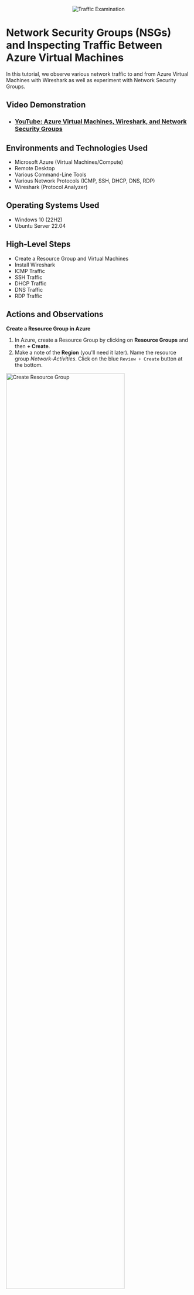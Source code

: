<p align="center">
<img src="https://i.imgur.com/Ua7udoS.png" alt="Traffic Examination"/>
</p>

<h1>Network Security Groups (NSGs) and Inspecting Traffic Between Azure Virtual Machines</h1>
In this tutorial, we observe various network traffic to and from Azure Virtual Machines with Wireshark as well as experiment with Network Security Groups. <br />


<h2>Video Demonstration</h2>

- ### [YouTube: Azure Virtual Machines, Wireshark, and Network Security Groups](https://www.youtube.com)

<h2>Environments and Technologies Used</h2>

- Microsoft Azure (Virtual Machines/Compute)
- Remote Desktop
- Various Command-Line Tools
- Various Network Protocols (ICMP, SSH, DHCP, DNS, RDP)
- Wireshark (Protocol Analyzer)

<h2>Operating Systems Used </h2>

- Windows 10 (22H2)
- Ubuntu Server 22.04

<h2>High-Level Steps</h2>

- Create a Resource Group and Virtual Machines
- Install Wireshark
- ICMP Traffic
- SSH Traffic
- DHCP Traffic
- DNS Traffic
- RDP Traffic

<h2>Actions and Observations</h2>

<b>Create a Resource Group in Azure</b>

1. In Azure, create a Resource Group by clicking on <b>Resource Groups</b> and then <b>+ Create</b>.
2. Make a note of the <b>Region</b> (you'll need it later). Name the resource group <em>Network-Activities</em>. Click on the blue `Review + Create` button at the bottom.

<p>
<img src="https://github.com/user-attachments/assets/4ed7b0e5-a2c6-43d0-aa48-ffcbcbe42bf0" height="80%" width="80%" alt="Create Resource Group"/>
</p></br>


<b>Create a Windows 10 and a Linux virtual machine (vm)</b>

1. In Azure, navigate to "virtual machines". Click on the <b>+ Create</b> tab and select <b>Azure virtual machine</b>.
2. Name the resource group is <em>Network-Activities</em>. Name the VM <b>Windows-vm</b> and make sure the selected Region is the same as the Resource Group's.
3. For <b>Image</b> select <b>Windows 10 Pro, version 22H2</b>. For size, select a size that has at least 2 vcpus.
4. Create a username and password. Click `Next` until you get to the <b>Networking</b> section.
5. In the <b>Networking</b> section, allow it to create a new Virtual Network (Vnet) and Subnet
6. Click on the blue `Review + Create` button and then `Create`.
7. Once you've created your Windows VM, now we'll create a Linux VM. To start, repeat step 1.
8. Select the same resource group as the Window's VM and name the new VM <b>Linux-VM</b>.
9. For image, select <b>Ubuntu Server 22.04</b> and select a size that has at least 2 vcpus.
10. Use the same username and password as the Windows VM and in the <b>Networking</b> section, select the same network as the Windows VM.
11. Click on the blue `Review + Create` button and then `Create`.

<p>
<img src="https://github.com/user-attachments/assets/ba98d46e-ed87-419e-8505-d526ae5377ee" height="80%" width="80%" alt="Create VM's"/>
</p></br>


<b>Use Remote Desktop to connect to your Windows 10 Virtual Machine</b>

1. Type <em>mstsc</em> in your Windows search bar and select <b>Remote Desktop Connection</b>
2. Copy and paste the Windows VM Public IP address and click `Connect`
3. Type in your username and password and click `OK`

<p>
<img src="https://github.com/user-attachments/assets/e79dc1b8-6286-41dd-bfec-377ed61968af" height="80%" width="80%" alt="Create VM's"/>
</p></br>


<b>Install Wireshark</b>

Wireshark is a network protocol analyzer used to capture, inspect, and analyze data packets traveling over a network in real time. It lets users see detailed information about each packet, such as source and destination IP addresses, protocol types (e.g., TCP, UDP, HTTP), and the actual data payload.

1. Open a browser and type www.wireshark.org in the address bar. Press Enter.
2. Click on the <b>Download</b> button and select <b>Windows x64 Installer</b>
3. Once downloaded, open the file. You can close the browser.
4. Click `Next` throughout the installation process. When you get to the section where it says <b>Install Npcap 1.79</b> make sure that the checkbox is checked.
5. Click `Install`. It will download a few files and then you'll have to agree to some terms and click `Install` again.

<p>
<img src="https://github.com/user-attachments/assets/631147d9-c26a-44a7-8b8c-d536ef317e3f" height="80%" width="80%" alt="Create VM's"/>
</p></br>

<p>
<img src="https://github.com/user-attachments/assets/79daeb55-34c7-4114-bd4d-9de17b1df388" height="80%" width="80%" alt="Create VM's"/>
</p></br>


<b>Open Wireshark and Start Packet Capture</b>

A packet capture in Wireshark helps you look closely at all the little pieces of data traveling on a network. This helps if you're investigating security threats or searching for the root cause of network or performance issues.

1. Type <em>Wireshark</em> in the virtual machine's search box and select <b>Run as administrator</b>
2. Click on <b>Ethernet</b> and then click on the blue shark fin icon under the <b>File</b> menu. This will begin packet capture.

<p>
<img src="https://github.com/user-attachments/assets/9bc7a788-0a25-4b7a-9ed3-1b50bdaef1e9" height="80%" width="80%" alt="Create VM's"/>
</p></br>


<b>Within Wireshark, filter for ICMP traffic only</b>

 Internet Control Message Protocol (ICMP) is a network layer protocol used by network devices to communicate. It is used to report network conditions, errors, and perform diagnostics.

1. In the Wireshark search bar, type <em>icmp</em> and press <b>Enter</b>. Since there are no other network devices connected there should be no ICMP traffic.

<p>
<img src="https://github.com/user-attachments/assets/fa349981-860d-420c-956e-0ba508daf220" height="80%" width="80%" alt="Create VM's"/>
</p></br>


<b>Retrieve the private IP address of the Ubuntu VM (Linux-VM) and attempt to ping it from within the Windows 10 VM</b>

1. Go to the Azure portal on your actual computer, click on the Linux virtual machine's name and copy the Private IP address. In this case it's <em>10.0.0.5</em>
2. Open PowerShell on your Windows VM and type, for this example, <em>ping 10.0.0.5</em>. Note that the Linux VM has to be running, but you don't have to have remoted into it.
3. Observe the ping data in Powershell as well as the isolated ICMP traffic in Wireshark

<p>
<img src="https://github.com/user-attachments/assets/990abae6-b856-4a18-ad83-93814eca7c1d" height="80%" width="80%" alt="Create VM's"/>
</p></br>

<p>
<img src="https://github.com/user-attachments/assets/679a78eb-1ade-4788-a148-710d7d73361b" height="80%" width="80%" alt="Create VM's"/>
</p>

Note that due to all the traffic, you need to isolate the ICMP traffic in order to see it 

While still isolating ICMP traffic, ping <b>Google</b> by typing <em>www.google.com</em> in Powershell. You'll see the traffic in Wireshark. This is because ICMP operates at the <b>Network Layer</b> of the <b>OSI (Open Systems Interconnection) model</b>, alongside <b>IP (Internet Protocol)</b>. 


<p>
<img src="https://github.com/user-attachments/assets/96d9641e-d17d-4113-a4c2-c2f382007226" height="80%" width="80%" alt="Create VM's"/>
</p>

<p>
<img src="https://github.com/user-attachments/assets/c2c70506-1dd4-4864-bccc-62f311befad5" height="80%" width="80%" alt="Create VM's"/>
</p></br>

<b>Configuring a Firewall [Network Security Group]</b>

Now, we will configure a firewall for the Linux VM by going into its Network Security Group and adding an inbound security rule. This will stop ICMP traffic from the Windows VM.
First we will initiate a perpetual/non-stop ping from your Windows 10 VM to your Ubuntu VM.

1. In the Windows VM, open <b>Powershell</b>, type <em>ping 10.0.0.5 -t</em> and press <b>Enter</b>. In this case <em>10.0.0.5</em> is the Linux VM's Private IP address and the `-t` flag makes the ping run continuously until you manually stop it (Ctrl+C).
2. In Wireshark, after isolating for ICMP traffic, you will see that there will be continuous traffic between the Windows VM (10.0.0.4) and the Linux VM (10.0.0.5)


<p>
<img src="https://github.com/user-attachments/assets/0fd5dc75-9eaa-4dd4-b85a-ddba7f84e602" height="80%" width="80%" alt="Create VM's"/>
</p>

<p>
<img src="https://github.com/user-attachments/assets/9009e5af-5d32-480e-a8cc-a6e2f261f4f7" height="80%" width="80%" alt="Create VM's"/>
</p></br>

<b>Now, we will configure an inbound security rule in the Linux VM that will block requests from the Windows VM</b>

1. Go to the Azure portal and click on  <b>Virtual machines</b>. Click on the Linux VM name. On the left side-panel expand <b>Networking</b> and click on <b>Network settings</b>.
2. In the <b>Network settings</b> window, go to the <b>Network security gr...</b> line and click on the name link (it will end with <em>-nsg</em>). This will open a window with the Network security group name.
3. Once there, go to <b>Settings</b> on the left side-panel, click on <b>Inbound security rules</b>, and click on the <b>+ Add</b> symbol at the top.
4. Another window will open on the right side. In the <b>Destination port ranges</b> box type an asterisk. This stands for “any”.
5. In the <b>Protocol</b> section select <b>ICMPv4</b>
6. In the <b>Action</b> section select <b>Deny</b>
7. In the <b>Priority</b> box, type <em>290</em>. This will put the rule as the highest priority, therefore, the first to evaluate when the ping happens.
8. Click `Add` at the bottom

<p>
<img src="https://github.com/user-attachments/assets/cf41c88f-5a31-4301-b373-5bb4b8d41edb" height="80%" width="80%" alt="Create VM's"/>
</p></br>

<b>Back in the Windows VM, observe the PowerShell ping activity and the ICMP traffic in WireShark</b>

Once the rule takes effect, all Powershell ping activity will say <b>Request timed out</b> and all ICMP traffic in Wireshark will appear as request, without a reply.

<p>
<img src="https://github.com/user-attachments/assets/49bc50c3-fd51-4a24-ac7b-63cc10602099" height="80%" width="80%" alt="Create VM's"/>
</p>

<p>
<img src="https://github.com/user-attachments/assets/6bc60cc4-c043-417a-a05d-5d9199a13b0f" height="80%" width="80%" alt="Create VM's"/>
</p></br>


<b>Re-enable ICMP traffic for the Linux VM</b>

For this, you can just delete the rule you created that disabled incoming ICMP traffic.
1. Go to the Inbound security rules section of your Linux VM (<b>Home</b> > <b>Virtual machines</b> > <b>Linux-VM</b> > <b>Networking</b> > <b>Network settings</b> > <b>Network security group</b> <em>link</em>)
2. Locate the security rule that was created and click on the trash can symbol at the end in order to delete the rule. Click `Yes` to confirm.

<p>
<img src="https://github.com/user-attachments/assets/0d635b0a-e6c1-4bc2-9c42-614f49c07ec3" height="80%" width="80%" alt="Create VM's"/>
</p></br>


<b>Back in the Windows VM, observe the Powershell ping activity and the ICMP traffic in Wireshark</b>

The Powershell ping activity will resume and the ICMP traffic in Wireshark will initiate the request and reply sequence.

<p>
<img src="https://github.com/user-attachments/assets/5bda7f17-5648-4d0c-8c13-c6bfcf5f835a" height="80%" width="80%" alt="Create VM's"/>
</p>

<p>
<img src="https://github.com/user-attachments/assets/f6fdf95d-a1dc-48fc-a8fb-7f38e6d28458" height="80%" width="80%" alt="Create VM's"/>
</p></br>


<b>Stop the ping activity</b>

To do this, press <b>Ctrl+C</b>. Control+C is a general-purpose way to interrupt or terminate a running process in most command-line environments.

<p>
<img src="https://github.com/user-attachments/assets/ec6a7870-5db4-4ca4-8033-3529aea9b15b" height="80%" width="80%" alt="Create VM's"/>
</p>

<p>
<img src="https://github.com/user-attachments/assets/207a8f38-0437-483a-a98c-ed2b4a0b2868" height="80%" width="80%" alt="Create VM's"/>
</p>

Click on the red square (stop) button in Wireshark. Click on the blue shark fin under <b>File</b> and select `Continue without Saving`. This will clear the packet capture, and with the icmp filter, will clear all traffic.

<p>
<img src="https://github.com/user-attachments/assets/8376ab51-8db9-4e7a-9326-57d8804e32c4" height="80%" width="80%" alt="Create VM's"/>
</p></br>

<b>Filter for SSH (Secure Shell or Secure Socket Shell) traffic only</b>

SSH is a cryptographic network protocol used for secure communication over an unsecured network
1. Back in Wireshark, filter for SSH traffic only. You shouldn't see any traffic.

<p>
<img src="https://github.com/user-attachments/assets/a4798a4f-ceef-4516-992c-13ad7d6762d3" height="80%" width="80%" alt="Create VM's"/>
</p></br>

<b>Secure Remote Access into the Linux VM</b>

Now we will remote into the Linux VM via PowerShell in the Windows VM

1. Open PowerShell as an Administrator and type: ssh your username@private IP address for linux vm. In this case it's <em>ssh azurevmuser25@10.0.0.5</em>. Press <b>Enter</b>. You will see traffic in Wireshark.
2. When asked <b>Are you sure you want to continue connecting (yes/no/[fingerprint])?</b> type <em>yes</em> and press <b>Enter</b>. You will see additional traffic in Wireshark.
3. Enter the Linux VM password. Note, however, that due to security reasons you won't be able to see the password as you're entering it. Your prompt will change and now you're inside the Linux VM.


<p>
<img src="https://github.com/user-attachments/assets/3521957b-d6d2-4e05-bb77-081b77928852" height="80%" width="80%" alt="Create VM's"/>
</p>

<p>
<img src="https://github.com/user-attachments/assets/9d7fd885-c049-43ac-a41d-2bf2a7701f03" height="80%" width="80%" alt="Create VM's"/>
</p></br>

<b>Type commands (username, pwd, etc) into the Linux SSH connection and observe SSH traffic spam in WireShark</b>

1. Type <em>id</em>. This will display your username plus other information. The <b>id</b> command displays user identity information, including the user ID (UID), group ID (GID), and all groups the user belongs to, including secondary groups

<p>
<img src="https://github.com/user-attachments/assets/39bf4b7d-16f4-44fb-bc96-dbed19b153bc" height="80%" width="80%" alt="Create VM's"/>
</p>






a2 - Type hostname. This will give you the name of the linux vm. The “hostname” command displays the name of the current host system, which is the name used to identify the machine on a network. 
a3 - Type uname -a. This command prints system information. Note however that this command is native to Unix-based operating systems, and it provides detailed information about the system's kernel and architecture. In Windows PowerShell, the uname -a command does not work as it does in Unix-like systems (Linux, macOS). In PowerShell on Windows, running uname -a will result in an error because that command isn't recognized.
Since we're connected to the linux vm, this command will give us information
a4 - Type pwd. The pwd command in Linux displays the full, absolute path of your current working directory, starting from the root directory (/). Note however that this command in Unix-like systems stands for "print working directory," and it shows the current directory you're in. In PowerShell, pwd is actually an alias for the Get-Location cmdlet, which shows the current directory or "working directory." 
a5 - Type touch file.txt. In Unix-like systems, the touch command is used to create an empty file or update the timestamp of an existing file. However, in Windows PowerShell, touch is not a built-in command. In this case it creates a text file in the linux vm.
a6 - Type ls. In a Linux environment, the ls command is used to list the contents of a directory. It displays files and subdirectories within the directory you're currently in (or a specified directory). In this case it will show you the file.txt file.
a7 - Go back to Wireshark and remove the ssh filter. If you type tcp.port==22, it will do the same as typing ssh as ssh runs through port 22.







